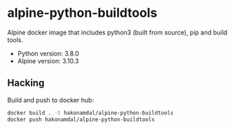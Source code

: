 # alpine-python-buildtools

Alpine docker image that includes python3 (built from source), pip and build tools.

* Python version: 3.8.0
* Alpine version: 3.10.3

## Hacking

Build and push to docker hub:

```bash
docker build . -t hakonamdal/alpine-python-buildtools
docker push hakonamdal/alpine-python-buildtools
```

